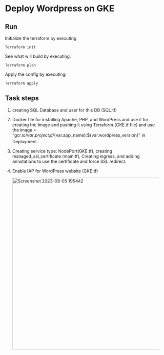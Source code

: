 # Deploy Wordpress on GKE 
## Run 

Initialize the terraform by executing:

    Terraform init

See what will build by executing:

    Terraform plan

Apply the config by executing:

    Terraform apply

## Task steps
 1. creating SQL Database and user for this DB (SQL.tf)
 2. Docker file for installing Apache, PHP, and WordPress and use it for creating the Image and pushing it using Terraform.(GKE.tf file)
 and use the image = "gcr.io/${var.project_id}/${var.app_name}:${var.wordpress_version}" in Deployment.

 3. Creating service type: NodePort(GKE.tf), creating managed_ssl_certificate (main.tf), Creating ingress, and adding annotations to use the certificate and force SSL redirect.

 4. Enable IAP for WordPress website (GKE.tf)

    <img width="563" alt="Screenshot 2023-08-05 195442" src="https://github.com/odaymahamid2211/WordpressOnGKE/assets/126683590/b97dabcc-afa1-4e90-bded-17c7b27a9e26">

 


